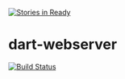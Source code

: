 [![Stories in Ready](https://badge.waffle.io/4stern/dart-webserver.png?label=ready&title=Ready)](https://waffle.io/4stern/dart-webserver)
# dart-webserver
[![Build Status](https://drone.io/github.com/4stern/dart-webserver/status.png)](https://drone.io/github.com/4stern/dart-webserver/latest)

